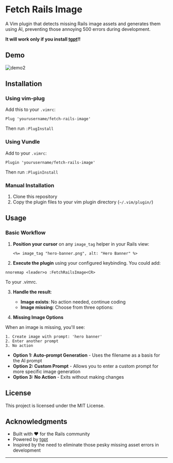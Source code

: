# Fetch Rails Image

A Vim plugin that detects missing Rails image assets and generates them using AI, preventing those annoying 500 errors during development.

**It will work only if you install [tgpt](https://github.com/aandrew-me/tgpt)!!**

## Demo

![demo2](https://github.com/user-attachments/assets/78a46fcd-b8cc-40a7-9978-a2c0ba6aa51f)


## Installation

### Using vim-plug

Add this to your `.vimrc`:

```vim
Plug 'yourusername/fetch-rails-image'
```

Then run `:PlugInstall`

### Using Vundle

Add to your `.vimrc`:

```vim
Plugin 'yourusername/fetch-rails-image'
```

Then run `:PluginInstall`

### Manual Installation

1. Clone this repository
2. Copy the plugin files to your vim plugin directory (`~/.vim/plugin/`)

## Usage

### Basic Workflow

1. **Position your cursor** on any `image_tag` helper in your Rails view:
   ```erb
   <%= image_tag "hero-banner.png", alt: "Hero Banner" %>
   ```

2. **Execute the plugin** using your configured keybinding. You could add: 
```vim
nnoremap <leader>o :FetchRailsImage<CR>
```
To your .vimrc. 

3. **Handle the result**:
   - **Image exists**: No action needed, continue coding
   - **Image missing**: Choose from three options:

4. **Missing Image Options**

When an image is missing, you'll see:

```
1. Create image with prompt: 'hero banner'
2. Enter another prompt
3. No action
```

   - **Option 1: Auto-prompt Generation** - Uses the filename as a basis for the AI prompt
   - **Option 2: Custom Prompt** - Allows you to enter a custom prompt for more specific image generation
   - **Option 3: No Action** - Exits without making changes


## License

This project is licensed under the MIT License. 

## Acknowledgments

- Built with ❤️ for the Rails community
- Powered by [tgpt](https://github.com/aandrew-me/tgpt)
- Inspired by the need to eliminate those pesky missing asset errors in development

---
